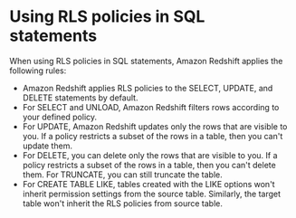 # Using RLS policies in SQL statements<a name="t_rls_statements"></a>

When using RLS policies in SQL statements, Amazon Redshift applies the following rules:
+ Amazon Redshift applies RLS policies to the SELECT, UPDATE, and DELETE statements by default\. 
+ For SELECT and UNLOAD, Amazon Redshift filters rows according to your defined policy\.
+ For UPDATE, Amazon Redshift updates only the rows that are visible to you\. If a policy restricts a subset of the rows in a table, then you can't update them\.
+ For DELETE, you can delete only the rows that are visible to you\. If a policy restricts a subset of the rows in a table, then you can't delete them\. For TRUNCATE, you can still truncate the table\.
+ For CREATE TABLE LIKE, tables created with the LIKE options won't inherit permission settings from the source table\. Similarly, the target table won't inherit the RLS policies from source table\.